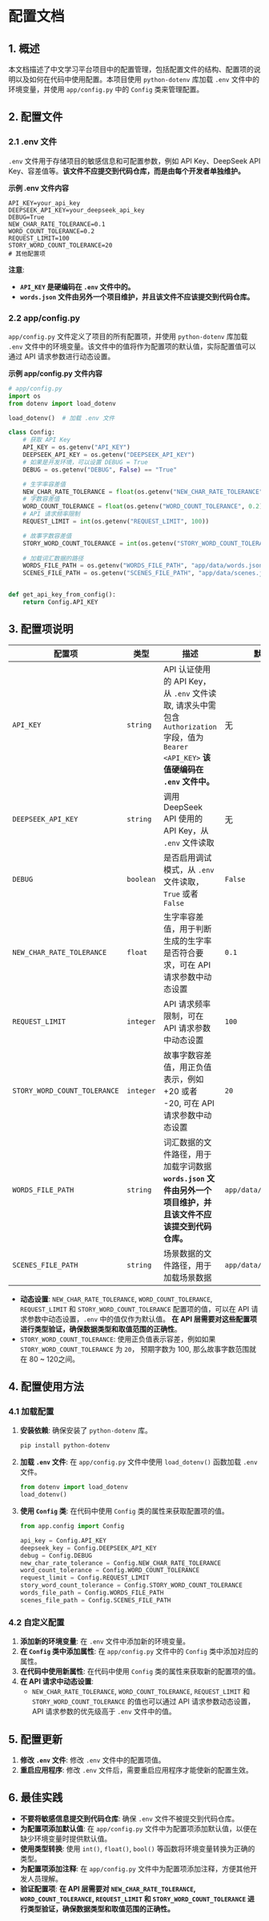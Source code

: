 # 配置文档

## 1. 概述

本文档描述了中文学习平台项目中的配置管理，包括配置文件的结构、配置项的说明以及如何在代码中使用配置。本项目使用 `python-dotenv` 库加载 `.env` 文件中的环境变量，并使用 `app/config.py` 中的 `Config` 类来管理配置。

## 2. 配置文件

### 2.1 .env 文件

`.env` 文件用于存储项目的敏感信息和可配置参数，例如 API Key、DeepSeek API Key、容差值等。**该文件不应提交到代码仓库，而是由每个开发者单独维护。**

**示例 .env 文件内容**

```
API_KEY=your_api_key
DEEPSEEK_API_KEY=your_deepseek_api_key
DEBUG=True
NEW_CHAR_RATE_TOLERANCE=0.1
WORD_COUNT_TOLERANCE=0.2
REQUEST_LIMIT=100
STORY_WORD_COUNT_TOLERANCE=20
# 其他配置项
```

**注意**:
  * **`API_KEY` 是硬编码在 `.env` 文件中的。**
  *  **`words.json` 文件由另外一个项目维护，并且该文件不应该提交到代码仓库。**

### 2.2 app/config.py

`app/config.py` 文件定义了项目的所有配置项，并使用 `python-dotenv` 库加载 `.env` 文件中的环境变量。该文件中的值将作为配置项的默认值，实际配置值可以通过 API 请求参数进行动态设置。

**示例 app/config.py 文件内容**

```python
# app/config.py
import os
from dotenv import load_dotenv

load_dotenv()  # 加载 .env 文件

class Config:
    # 获取 API Key
    API_KEY = os.getenv("API_KEY")
    DEEPSEEK_API_KEY = os.getenv("DEEPSEEK_API_KEY")
    # 如果是开发环境，可以设置 DEBUG = True
    DEBUG = os.getenv("DEBUG", False) == "True"

    # 生字率容差值
    NEW_CHAR_RATE_TOLERANCE = float(os.getenv("NEW_CHAR_RATE_TOLERANCE", 0.1))
    # 字数容差值
    WORD_COUNT_TOLERANCE = float(os.getenv("WORD_COUNT_TOLERANCE", 0.2))
    # API 请求频率限制
    REQUEST_LIMIT = int(os.getenv("REQUEST_LIMIT", 100))

    # 故事字数容差值
    STORY_WORD_COUNT_TOLERANCE = int(os.getenv("STORY_WORD_COUNT_TOLERANCE", 20))
    
    # 加载词汇数据的路径
    WORDS_FILE_PATH = os.getenv("WORDS_FILE_PATH", "app/data/words.json")
    SCENES_FILE_PATH = os.getenv("SCENES_FILE_PATH", "app/data/scenes.json")


def get_api_key_from_config():
    return Config.API_KEY
```

## 3. 配置项说明

| 配置项                       | 类型      | 描述                                                                      | 默认值    |
| ---------------------------- | --------- | ------------------------------------------------------------------------ | --------- |
| `API_KEY`                    | `string`  | API 认证使用的 API Key，从 `.env` 文件读取, 请求头中需包含 `Authorization` 字段，值为 `Bearer <API_KEY>`   **该值硬编码在 `.env` 文件中。**                            | 无         |
| `DEEPSEEK_API_KEY`             | `string`  | 调用 DeepSeek API 使用的 API Key，从 `.env` 文件读取                           | 无         |
| `DEBUG`                      | `boolean` | 是否启用调试模式，从 `.env` 文件读取，`True` 或者 `False`                     | `False`   |
| `NEW_CHAR_RATE_TOLERANCE`      | `float`   | 生字率容差值，用于判断生成的生字率是否符合要求，可在 API 请求参数中动态设置 | `0.1`     |
| `REQUEST_LIMIT`                | `integer`| API 请求频率限制，可在 API 请求参数中动态设置                      | `100`     |
| `STORY_WORD_COUNT_TOLERANCE`       | `integer` | 故事字数容差值，用正负值表示，例如 +20 或者 -20,  可在 API 请求参数中动态设置     | `20`  |
| `WORDS_FILE_PATH`            | `string`  | 词汇数据的文件路径，用于加载字词数据  **`words.json` 文件由另外一个项目维护，并且该文件不应该提交到代码仓库。**   | `app/data/words.json`  |
| `SCENES_FILE_PATH`            | `string`  | 场景数据的文件路径，用于加载场景数据                                      |  `app/data/scenes.json` |

*   **动态设置**: `NEW_CHAR_RATE_TOLERANCE`, `WORD_COUNT_TOLERANCE`, `REQUEST_LIMIT` 和 `STORY_WORD_COUNT_TOLERANCE` 配置项的值，可以在 API 请求参数中动态设置，`.env` 中的值仅作为默认值。 **在 API 层需要对这些配置项进行类型验证，确保数据类型和取值范围的正确性**。
*   `STORY_WORD_COUNT_TOLERANCE`:  使用正负值表示容差，例如如果 `STORY_WORD_COUNT_TOLERANCE`  为 `20`，   预期字数为 100,  那么故事字数范围就在 80 ~ 120之间。

## 4. 配置使用方法

### 4.1 加载配置

1.  **安装依赖**:  确保安装了 `python-dotenv` 库。

    ```bash
    pip install python-dotenv
    ```

2.  **加载 `.env` 文件**: 在 `app/config.py` 文件中使用 `load_dotenv()` 函数加载 `.env` 文件。

    ```python
    from dotenv import load_dotenv
    load_dotenv()
    ```

3.  **使用 `Config` 类**:  在代码中使用 `Config` 类的属性来获取配置项的值。

    ```python
    from app.config import Config

    api_key = Config.API_KEY
    deepseek_key = Config.DEEPSEEK_API_KEY
    debug = Config.DEBUG
    new_char_rate_tolerance = Config.NEW_CHAR_RATE_TOLERANCE
    word_count_tolerance = Config.WORD_COUNT_TOLERANCE
    request_limit = Config.REQUEST_LIMIT
    story_word_count_tolerance = Config.STORY_WORD_COUNT_TOLERANCE
    words_file_path = Config.WORDS_FILE_PATH
    scenes_file_path = Config.SCENES_FILE_PATH
    ```

### 4.2 自定义配置

1.  **添加新的环境变量**: 在 `.env` 文件中添加新的环境变量。
2.  **在 `Config` 类中添加属性**: 在 `app/config.py` 文件中的 `Config` 类中添加对应的属性。
3.  **在代码中使用新属性**: 在代码中使用 `Config` 类的属性来获取新的配置项的值。
4. **在 API 请求中动态设置**:
    *  `NEW_CHAR_RATE_TOLERANCE`, `WORD_COUNT_TOLERANCE`, `REQUEST_LIMIT` 和 `STORY_WORD_COUNT_TOLERANCE` 的值也可以通过 API 请求参数动态设置，API 请求参数的优先级高于 `.env` 文件中的值。

## 5. 配置更新

1.  **修改 `.env` 文件**: 修改 `.env` 文件中的配置项值。
2.  **重启应用程序**:  修改 `.env` 文件后，需要重启应用程序才能使新的配置生效。

## 6. 最佳实践

*   **不要将敏感信息提交到代码仓库**:  确保 `.env` 文件不被提交到代码仓库。
*   **为配置项添加默认值**:  在 `app/config.py` 文件中为配置项添加默认值，以便在缺少环境变量时提供默认值。
*   **使用类型转换**:  使用 `int()`, `float()`, `bool()` 等函数将环境变量转换为正确的类型。
*   **为配置项添加注释**:  在 `app/config.py` 文件中为配置项添加注释，方便其他开发人员理解。
*   **验证配置项**:  **在 API 层需要对 `NEW_CHAR_RATE_TOLERANCE`, `WORD_COUNT_TOLERANCE`, `REQUEST_LIMIT` 和 `STORY_WORD_COUNT_TOLERANCE`  进行类型验证，确保数据类型和取值范围的正确性。**


